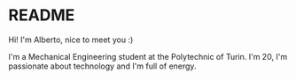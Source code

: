# README
Hi! I'm Alberto, nice to meet you :)

I'm a Mechanical Engineering student at the Polytechnic of Turin. I'm 20, I'm passionate about technology and I'm full of energy.
